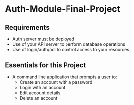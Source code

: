 # Auth-Module-Final-Project

## Requirements

- Auth server must be deployed
- Use of your API server to perform database operations
- Use of login/auth/acl to control access to your resources

## Essentials for this Project

- A command line application that prompts a user to:
  - Create an account with a password
  - Login with an account
  - Edit account details
  - Delete an account

